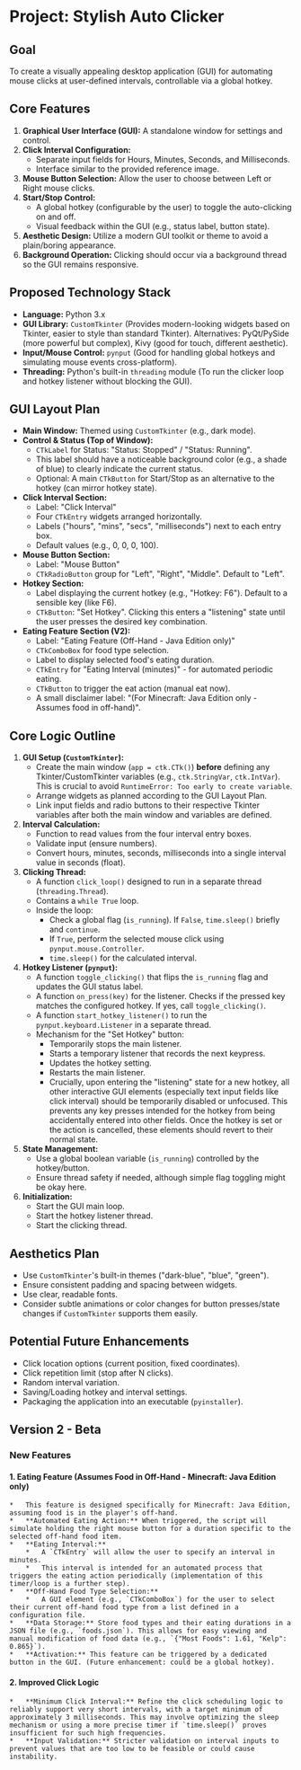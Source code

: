 # Project: Stylish Auto Clicker

## Goal

To create a visually appealing desktop application (GUI) for automating mouse clicks at user-defined intervals, controllable via a global hotkey.

## Core Features

1.  **Graphical User Interface (GUI):** A standalone window for settings and control.
2.  **Click Interval Configuration:**
    *   Separate input fields for Hours, Minutes, Seconds, and Milliseconds.
    *   Interface similar to the provided reference image.
3.  **Mouse Button Selection:** Allow the user to choose between Left or Right mouse clicks.
4.  **Start/Stop Control:**
    *   A global hotkey (configurable by the user) to toggle the auto-clicking on and off.
    *   Visual feedback within the GUI (e.g., status label, button state).
5.  **Aesthetic Design:** Utilize a modern GUI toolkit or theme to avoid a plain/boring appearance.
6.  **Background Operation:** Clicking should occur via a background thread so the GUI remains responsive.

## Proposed Technology Stack

*   **Language:** Python 3.x
*   **GUI Library:** `CustomTkinter` (Provides modern-looking widgets based on Tkinter, easier to style than standard Tkinter). Alternatives: PyQt/PySide (more powerful but complex), Kivy (good for touch, different aesthetic).
*   **Input/Mouse Control:** `pynput` (Good for handling global hotkeys and simulating mouse events cross-platform).
*   **Threading:** Python's built-in `threading` module (To run the clicker loop and hotkey listener without blocking the GUI).

## GUI Layout Plan

*   **Main Window:** Themed using `CustomTkinter` (e.g., dark mode).
*   **Control & Status (Top of Window):**
    *   `CTkLabel` for Status: "Status: Stopped" / "Status: Running".
    *   This label should have a noticeable background color (e.g., a shade of blue) to clearly indicate the current status.
    *   Optional: A main `CTkButton` for Start/Stop as an alternative to the hotkey (can mirror hotkey state).
*   **Click Interval Section:**
    *   Label: "Click Interval"
    *   Four `CTkEntry` widgets arranged horizontally.
    *   Labels ("hours", "mins", "secs", "milliseconds") next to each entry box.
    *   Default values (e.g., 0, 0, 0, 100).
*   **Mouse Button Section:**
    *   Label: "Mouse Button"
    *   `CTkRadioButton` group for "Left", "Right", "Middle". Default to "Left".
*   **Hotkey Section:**
    *   Label displaying the current hotkey (e.g., "Hotkey: F6"). Default to a sensible key (like F6).
    *   `CTkButton`: "Set Hotkey". Clicking this enters a "listening" state until the user presses the desired key combination.
*   **Eating Feature Section (V2):**
    *   Label: "Eating Feature (Off-Hand - Java Edition only)"
    *   `CTkComboBox` for food type selection.
    *   Label to display selected food's eating duration.
    *   `CTkEntry` for "Eating Interval (minutes)" - for automated periodic eating.
    *   `CTkButton` to trigger the eat action (manual eat now).
    *   A small disclaimer label: "(For Minecraft: Java Edition only - Assumes food in off-hand)".

## Core Logic Outline

1.  **GUI Setup (`CustomTkinter`):**
    *   Create the main window (`app = ctk.CTk()`) **before** defining any Tkinter/CustomTkinter variables (e.g., `ctk.StringVar`, `ctk.IntVar`). This is crucial to avoid `RuntimeError: Too early to create variable`.
    *   Arrange widgets as planned according to the GUI Layout Plan.
    *   Link input fields and radio buttons to their respective Tkinter variables after both the main window and variables are defined.
2.  **Interval Calculation:**
    *   Function to read values from the four interval entry boxes.
    *   Validate input (ensure numbers).
    *   Convert hours, minutes, seconds, milliseconds into a single interval value in seconds (float).
3.  **Clicking Thread:**
    *   A function `click_loop()` designed to run in a separate thread (`threading.Thread`).
    *   Contains a `while True` loop.
    *   Inside the loop:
        *   Check a global flag (`is_running`). If `False`, `time.sleep()` briefly and `continue`.
        *   If `True`, perform the selected mouse click using `pynput.mouse.Controller`.
        *   `time.sleep()` for the calculated interval.
4.  **Hotkey Listener (`pynput`):**
    *   A function `toggle_clicking()` that flips the `is_running` flag and updates the GUI status label.
    *   A function `on_press(key)` for the listener. Checks if the pressed key matches the configured hotkey. If yes, call `toggle_clicking()`.
    *   A function `start_hotkey_listener()` to run the `pynput.keyboard.Listener` in a separate thread.
    *   Mechanism for the "Set Hotkey" button: 
        *   Temporarily stops the main listener.
        *   Starts a temporary listener that records the next keypress.
        *   Updates the hotkey setting.
        *   Restarts the main listener.
        *   Crucially, upon entering the "listening" state for a new hotkey, all other interactive GUI elements (especially text input fields like click interval) should be temporarily disabled or unfocused. This prevents any key presses intended for the hotkey from being accidentally entered into other fields. Once the hotkey is set or the action is cancelled, these elements should revert to their normal state.
5.  **State Management:**
    *   Use a global boolean variable (`is_running`) controlled by the hotkey/button.
    *   Ensure thread safety if needed, although simple flag toggling might be okay here.
6.  **Initialization:**
    *   Start the GUI main loop.
    *   Start the hotkey listener thread.
    *   Start the clicking thread.

## Aesthetics Plan

*   Use `CustomTkinter`'s built-in themes ("dark-blue", "blue", "green").
*   Ensure consistent padding and spacing between widgets.
*   Use clear, readable fonts.
*   Consider subtle animations or color changes for button presses/state changes if `CustomTkinter` supports them easily.

## Potential Future Enhancements

*   Click location options (current position, fixed coordinates).
*   Click repetition limit (stop after N clicks).
*   Random interval variation.
*   Saving/Loading hotkey and interval settings.
*   Packaging the application into an executable (`pyinstaller`).

## Version 2 - Beta

### New Features

#### 1. Eating Feature (Assumes Food in Off-Hand - Minecraft: Java Edition only)
    *   This feature is designed specifically for Minecraft: Java Edition, assuming food is in the player's off-hand.
    *   **Automated Eating Action:** When triggered, the script will simulate holding the right mouse button for a duration specific to the selected off-hand food item.
    *   **Eating Interval:**
        *   A `CTkEntry` will allow the user to specify an interval in minutes.
        *   This interval is intended for an automated process that triggers the eating action periodically (implementation of this timer/loop is a further step).
    *   **Off-Hand Food Type Selection:**
        *   A GUI element (e.g., `CTkComboBox`) for the user to select their current off-hand food type from a list defined in a configuration file.
    *   **Data Storage:** Store food types and their eating durations in a JSON file (e.g., `foods.json`). This allows for easy viewing and manual modification of food data (e.g., `{"Most Foods": 1.61, "Kelp": 0.865}`).
    *   **Activation:** This feature can be triggered by a dedicated button in the GUI. (Future enhancement: could be a global hotkey).

#### 2. Improved Click Logic
    *   **Minimum Click Interval:** Refine the click scheduling logic to reliably support very short intervals, with a target minimum of approximately 3 milliseconds. This may involve optimizing the sleep mechanism or using a more precise timer if `time.sleep()` proves insufficient for such high frequencies.
    *   **Input Validation:** Stricter validation on interval inputs to prevent values that are too low to be feasible or could cause instability.
